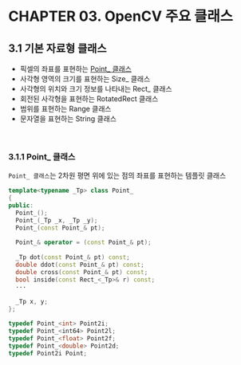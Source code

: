 # CHAPTER 03. OpenCV 주요 클래스

## 3.1 기본 자료형 클래스

* 픽셀의 좌표를 표현하는 [Point_ 클래스](#%ED%81%B4%EB%9E%98%EC%8A%A4)
* 사각형 영역의 크기를 표현하는 Size_ 클래스
* 사각형의 위치와 크기 정보를 나타내는 Rect_ 클래스
* 회전된 사각형을 표현하는 RotatedRect 클래스
* 범위를 표현하는 Range 클래스
* 문자열을 표현하는 String 클래스

<br/>

### 3.1.1 Point_ 클래스

`Point_ 클래스`는 2차원 평면 위에 있는 점의 좌표를 표현하는 템플릿 클래스

```c++
template<typename _Tp> class Point_
{
public:
  Point_();
  Point_(_Tp _x, _Tp _y);
  Point_(const Point_& pt);
  
  Point_& operator = (const Point_& pt);
  
  _Tp dot(const Point_& pt) const;
  double ddot(const Point_& pt) const;
  double cross(const Point_& pt) const;
  bool inside(const Rect_<_Tp>& r) const;
  ···
  
  _Tp x, y;
};

typedef Point_<int> Point2i;
typedef Point_<int64> Point2l;
typedef Point_<float> Point2f;
typedef Point_<double> Point2d;
typedef Point2i Point;
```

